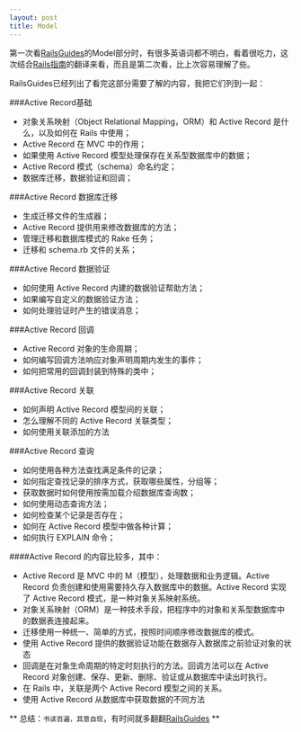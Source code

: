 ```yaml
---
layout: post
title: Model
---
```



第一次看[RailsGuides](http://guides.rubyonrails.org/)的Model部分时，有很多英语词都不明白，看着很吃力，这次结合[Rails指南](http://docs-china.com/rails)的翻译来看，而且是第二次看，比上次容易理解了些。

RailsGuides已经列出了看完这部分需要了解的内容，我把它们列到一起：

###Active Record基础

* 对象关系映射（Object Relational Mapping，ORM）和 Active Record 是什么，以及如何在 Rails 中使用；
* Active Record 在 MVC 中的作用；
* 如果使用 Active Record 模型处理保存在关系型数据库中的数据；
* Active Record 模式（schema）命名约定；
* 数据库迁移，数据验证和回调；

###Active Record 数据库迁移

* 生成迁移文件的生成器；
* Active Record 提供用来修改数据库的方法；
* 管理迁移和数据库模式的 Rake 任务；
* 迁移和 schema.rb 文件的关系；


###Active Record 数据验证

* 如何使用 Active Record 内建的数据验证帮助方法；
* 如果编写自定义的数据验证方法；
* 如何处理验证时产生的错误消息；


###Active Record 回调

* Active Record 对象的生命周期；
* 如何编写回调方法响应对象声明周期内发生的事件；
* 如何把常用的回调封装到特殊的类中；


###Active Record 关联

* 如何声明 Active Record 模型间的关联；
* 怎么理解不同的 Active Record 关联类型；
* 如何使用关联添加的方法


###Active Record 查询
* 如何使用各种方法查找满足条件的记录；
* 如何指定查找记录的排序方式，获取哪些属性，分组等；
* 获取数据时如何使用按需加载介绍数据库查询数；
* 如何使用动态查询方法；
* 如何检查某个记录是否存在；
* 如何在 Active Record 模型中做各种计算；
* 如何执行 EXPLAIN 命令；


####Active Record 的内容比较多，其中：

* Active Record 是 MVC 中的 M（模型），处理数据和业务逻辑。Active Record 负责创建和使用需要持久存入数据库中的数据。Active Record 实现了 Active Record 模式，是一种对象关系映射系统。
* 对象关系映射（ORM）是一种技术手段，把程序中的对象和关系型数据库中的数据表连接起来。
* 迁移使用一种统一、简单的方式，按照时间顺序修改数据库的模式。
* 使用 Active Record 提供的数据验证功能在数据存入数据库之前验证对象的状态
* 回调是在对象生命周期的特定时刻执行的方法。回调方法可以在 Active Record 对象创建、保存、更新、删除、验证或从数据库中读出时执行。
* 在 Rails 中，关联是两个 Active Record 模型之间的关系。
* 使用 Active Record 从数据库中获取数据的不同方法

** 总结：```书读百遍，其意自现```，有时间就多翻翻[RailsGuides](http://guides.rubyonrails.org/) **
